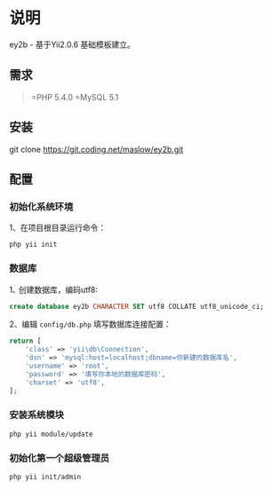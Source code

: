 说明
===

ey2b - 基于Yii2.0.6 基础模板建立。


需求
---

>=PHP 5.4.0
>=MySQL 5.1


安装
---


git clone https://git.coding.net/maslow/ey2b.git


配置
---

### 初始化系统环境

1、在项目根目录运行命令：
  
```command
php yii init
```
  

### 数据库

1､ 创建数据库，编码utf8:

```sql
create database ey2b CHARACTER SET utf8 COLLATE utf8_unicode_ci; 
```

2、编辑 `config/db.php` 填写数据库连接配置：

```php
return [
    'class' => 'yii\db\Connection',
    'dsn' => 'mysql:host=localhost;dbname=你新建的数据库名',
    'username' => 'root',
    'password' => '填写你本地的数据库密码',
    'charset' => 'utf8',
];
```


### 安装系统模块

```command
php yii module/update
```

### 初始化第一个超级管理员

```command
php yii init/admin
```

  
 
